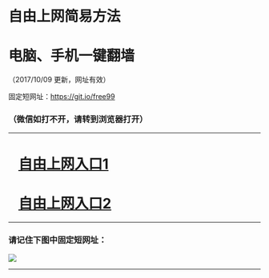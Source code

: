 ﻿# 自由上网简易方法

# 电脑、手机一键翻墙

（2017/10/09 更新，网址有效）

固定短网址：https://git.io/free99

### （微信如打不开，请转到浏览器打开）


***





# &nbsp;&nbsp; <a href="http://ft1885024558.fwq-tz-1001.info/fwqtz01.html?t=100900116649 " target="_blank">自由上网入口1</a>
# &nbsp;&nbsp; <a href="http://ft1146620451.fwq-tz-1002.info/fwqtz02.html?t=100900123674 " target="_blank">自由上网入口2</a>
***

### 请记住下图中固定短网址：

<img src="https://s3-us-west-2.amazonaws.com/fwq-1001/yjfq-20170905okok.png" /> 


***


